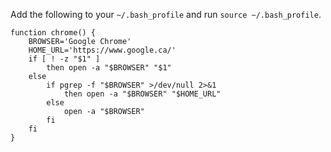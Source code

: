 Add the following to your `~/.bash_profile` and run `source ~/.bash_profile`.

```
function chrome() {
    BROWSER='Google Chrome'
    HOME_URL='https://www.google.ca/'
    if [ ! -z "$1" ]
        then open -a "$BROWSER" "$1"
    else
        if pgrep -f "$BROWSER" >/dev/null 2>&1
            then open -a "$BROWSER" "$HOME_URL"
        else
            open -a "$BROWSER"
        fi
    fi
}
```